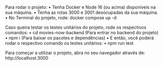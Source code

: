 Para rodar o projeto: 
    • Tenha Docker e Node 16 (ou acima) disponíveis na sua máquina.
    • Tenha as rotas 3000 e 3001 desocupadas da sua máquina. 
    • No Terminal do projeto, rode: docker compose up -d

Caso queira testar os testes unitários do projeto, rode os respectivos comandos:
    • cd movies-now-backend (Para entrar no backend do projeto)
    • npm i (Para baixar os pacotes e dependências)
    • E então, você poderá rodar o respectivo comando os testes unitários:
        • npm run test

Para começar a utilizar o projeto, abra no seu navegador através de: http://localhost:3000